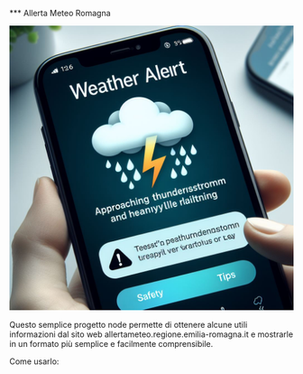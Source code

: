 *** Allerta Meteo Romagna

![Alt text](alert.jpeg?raw=true "Allerta-meteo")

Questo semplice progetto node permette di ottenere alcune utili informazioni dal sito web allertameteo.regione.emilia-romagna.it e mostrarle in un formato più semplice e facilmente comprensibile.

Come usarlo:
